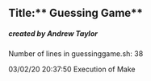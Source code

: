 ## Title:** Guessing Game**
##### created by Andrew Taylor
Number of lines in guessinggame.sh:
38

03/02/20 20:37:50  Execution of Make
